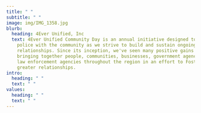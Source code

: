 ```yaml
---
title: " "
subtitle: " "
image: img/IMG_1358.jpg
blurb:
  heading: 4Ever Unified, Inc
  text: 4Ever Unified Community Day is an annual initiative designed to connect
    police with the community as we strive to build and sustain ongoing positive
    relationships. Since its inception, we've seen many positive gains by
    bringing together people, communities, businesses, government agencies, and
    law enforcement agencies throughout the region in an effort to Foster
    greater relationships.
intro:
  heading: " "
  text: " "
values:
  heading: " "
  text: " "
---
```

